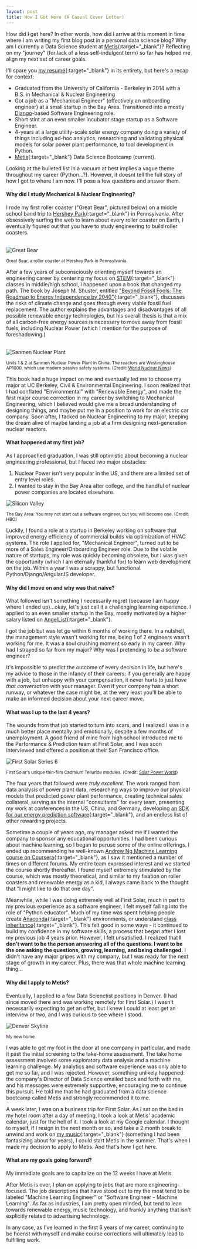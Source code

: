 ```yaml
---
layout: post
title: How I Got Here (A Casual Cover Letter)
---
```


How did I get here? In other words, how did I arrive at this moment in time where I am writing my first blog post in a 
personal data science blog? Why am I currently a Data Science student at [Metis](https://www.thisismetis.com/){:target="_blank"}? 
Reflecting on my "journey" (for lack of a less self-indulgent term) so far has helped me align my next set of career 
goals. 

I'll spare you [my resumé](https://www.linkedin.com/in/kaplanstephen/){:target="_blank"} in its entirety, but here's a recap for context:

- Graduated from the University of California - Berkeley in 2014 with a B.S. in Mechanical & Nuclear Engineering
- Got a job as a "Mechanical Engineer" (effectively an onboarding engineer) at a small startup in the Bay Area. 
  Transitioned into a mostly [Django](https://www.djangoproject.com/)-based Software Engineering role. 
- Short stint at an even smaller incubator stage startup as a Software Engineer.
- 4-years at a large utility-scale solar energy company doing a variety of things including ad-hoc analytics,
  researching and validating physical models for solar power plant performance, to tool development in Python.
- [Metis](https://www.thisismetis.com/){:target="_blank"} Data Science Bootcamp (current).

Looking at the bulleted list in a vacuum at best implies a vague theme throughout my career (Python...?). However, 
it doesnt tell the full story of how I got to where I am now. I'll pose a few questions and answer them.


#### Why did I study Mechanical & Nuclear Engineering?

I rode my first roller coaster ("Great Bear", pictured below) on a middle school band trip to 
[Hershey Park](https://www.hersheypark.com/){:target="_blank"} in Pennsylvania. After obsessively surfing the web to learn about every 
roller coaster on Earth, I eventually figured out that you have to study engineering to build roller coasters. 
<br><br>

![Great Bear](images/great_bear.jpg)

<small>Great Bear, a roller coaster at Hershey Park in Pennsylvania.</small>


After a few years of subconsciously orienting myself towards an engineering career by centering my focus on 
[STEM](https://en.wikipedia.org/wiki/Science,_technology,_engineering,_and_mathematics){:target="_blank"} classes in middle/high school, 
I happened upon a book that changed my path. The book by Joseph M. Shuster, entitled 
["Beyond Fossil Fools: The Roadmap to Energy Independence by 2040"](https://www.amazon.com/Beyond-Fossil-Fools-Roadmap-Independence/dp/1592982352){:target="_blank"}, 
discusses the risks of climate change and goes through every viable fossil fuel replacement. The author explains the 
advantages and disadvantages of all possible renewable energy technologies, but his overall thesis is that a mix of 
all carbon-free energy sources is necessary to move away from fossil fuels, including Nuclear Power (which I mention for 
the purpose of foreshadowing.)
<br><br>

![Sanmen Nuclear Plant](images/sanmen_nuclear_plant.jpg)

<small>
Units 1 & 2 at Sanmen Nuclear Power Plant in China. The reactors are Westinghouse AP1000, which use modern passive safety systems. (Credit: <a href='https://www.world-nuclear-news.org/NN-First-AP1000-unit-begins-generating-power-0207184.html'>World Nuclear News</a>)
</small>

This book had a huge impact on me and eventually led me to choose my major at UC Berkeley, Civil & Environmental 
Engineering. I soon realized that I had conflated "Environmental" with "Renewable Energy", and made the first major 
course correction in my career by switching to Mechanical Engineering, which I believed would give me a broad 
understanding of designing things, and maybe put me in a position to work for an electric car company. Soon after, I 
tacked on Nuclear Engineering to my major, keeping the dream alive of maybe landing a job at a firm designing 
next-generation nuclear reactors.

#### What happened at my first job?

As I approached graduation, I was still optimistic about becoming a nuclear engineering professional, but I faced 
two major obstacles:

1. Nuclear Power isn't very popular in the US, and there are a limited set of entry level roles.
2. I wanted to stay in the Bay Area after college, and the handful of nuclear power companies are located elsewhere.

![Silicon Valley](images/silicon_valley.jpeg)

<small>The Bay Area: You may not start out a software engineer, but you will become one. (Credit: HBO)</small>


Luckily, I found a role at a startup in Berkeley working on software that improved energy efficiency of commercial 
builds via optimization of HVAC systems. The role I applied for, "Mechanical Engineer", turned out to be more of a 
Sales Engineer/Onboarding Engineer role. Due to the volatile nature of startups, my role was quickly becoming obsolete, 
but I was given the opportunity (which I am eternally thankful for) to learn web development on the job. Within a year 
I was a scrappy, but functional Python/Django/AngularJS developer.


#### Why did I move on and why was that naive?

What followed isn't something I necessarily regret (because I am happy where I ended up)...okay, let's just call it a 
challenging learning experience. I applied to an even smaller startup in the Bay, mostly motivated by a higher salary 
listed on [AngelList](https://angel.co/){:target="_blank"}.

I got the job but was let go within 6 months of working there. In a nutshell, the management style wasn't working for me,
being 1 of 2 engineers wasn't working for me. It was a soul crushing moment so early in my career. Why had I strayed 
so far from my major? Why was I pretending to be a software engineer? 

It's impossible to predict the outcome of every decision in life, but here's my advice to those in the infancy of 
their careers: if you generally are happy with a job, but unhappy with your compensation, it never hurts to just 
*have that conversation* with your manager. Even if your company has a short runway, or whatever the case might be, 
at the very least you'll be able to make an informed decision about your next career move.


#### What was I up to the last 4 years?

The wounds from that job started to turn into scars, and I realized I was in a much better place mentally and 
emotionally, despite a few months of unemployment. A good friend of mine from high school introduced me to the 
Performance & Prediction team at First Solar, and I was soon interviewed and offered a position at their San Francisco 
office.

![First Solar Series 6](images/series_6.jpg)

<small>
First Solar's unique thin-film Cadmium Telluride modules. (Credit: <a href='https://www.solarpowerworldonline.com/2020/05/geronimo-energy-buys-415-mw-of-first-solar-series-6-modules-for-2022-projects/'>Solar Power World</a>)
</small>

The four years that followed were _truly excellent_. The work ranged from data analysis of power plant data, researching 
ways to improve our physical models that predicted power plant performance, creating technical sales collateral, 
serving as the internal "consultants" for every team, presenting my work at conferences in the US, China, and Germany, 
developing [an SDK for our energy prediction software](https://github.com/stephenjkaplan/plantpredict-python){:target="_blank"}, and an 
endless list of other rewarding projects.

Sometime a couple of years ago, my manager asked me if I wanted the company to sponsor any educational opportunities. 
I had been curious about machine learning, so I began to peruse some of the online offerings. I ended up 
recommending he well-known 
[Andrew Ng Machine Learning course on Coursera](https://www.coursera.org/learn/machine-learning){:target="_blank"}, as I saw it mentioned
a number of times on different forums. My entire team expressed interest and we started the course shortly thereafter. 
I found myself extremely stimulated by the course, which was mostly theoretical, and similar to my fixation on roller 
coasters and renewable energy as a kid, I always came back to the thought that "I might like to do that one day".

Meanwhile, while I was doing extremely well at First Solar, much in part to my previous experience as a software 
engineer, I felt myself falling into the role of "Python educator". Much of my time was spent helping people 
create [Anaconda](https://www.anaconda.com/products/individual){:target="_blank"} environments, or understand 
[class inheritance](https://docs.python.org/3/tutorial/classes.html){:target="_blank"}. This felt good in some ways - it continued 
to build my confidence in my software skills, a process that began after I lost my previous job 4 years prior. However, 
I felt unsatisfied. I realized that **I don't want to be the person answering all of the questions. I want to be 
the one asking the questions, growing, learning, and being challenged.** I didn't have any major gripes with my company, 
but I was ready for the next stage of growth in my career. Plus, there was that whole machine learning 
thing...


#### Why did I apply to Metis?

Eventually, I applied to a few Data Scienctist positions in Denver. (I had since moved there and was working 
remotely for First Solar.) I wasn't necessarily expecting to get an offer, but I knew I could at least get an interview 
or two, and I was curious to see where I stood. 

![Denver Skyline](images/denver_skyline.jpg)

<small>My new home.</small>

I was able to get my foot in the door at one company in particular, and made it past the initial screening to the 
take-home assessment. The take home assessment involved some exploratory data analysis and a machine learning challenge.
My analytics and software experience was only able to get me so far, and I was rejected. However, something unlikely 
happened: the company's Director of Data Science emailed back and forth with me, and his messages 
were extremely supportive, encouraging me to continue this pursuit. He told me that he had graduated from a data science 
bootcamp called Metis and strongly recommended it to me.

A week later, I was on a business trip for First Solar. As I sat on the bed in my hotel room after a day of meeting, 
I took a look at Metis' academic calendar, just for the hell of it. I took a look at my Google calendar. I thought 
to myself, if I resign in the next month or so, and take a 2 month break to unwind and work on 
[my music](https://open.spotify.com/artist/5qdyMjUQjxhdWtKjHvh3cm?si=GhAcmWQyQSKaaAaJlZwJqg){:target="_blank"} (something I had been 
fantasizing about for years), I could start Metis in the summer. That's when I made my decision to apply to Metis. 
And that's how I got here.


#### What are my goals going forward?

My immediate goals are to capitalize on the 12 weeks I have at Metis. 

After Metis is over, I plan on applying to jobs that are more engineering-focused. The job descriptions that have
stood out to my the most tend to be labeled "Machine Learning Engineer" or "Software Engineer - Machine Learning".
As far as industries, I am pretty open minded, but tend to lean towards renewable energy, music technology, and frankly 
anything that isn't explicitly related to advertising technology.

In any case, as I've learned in the first 6 years of my career, continuing to be hoenst with myself and make course 
corrections will ultimately lead to fulfilling work.
